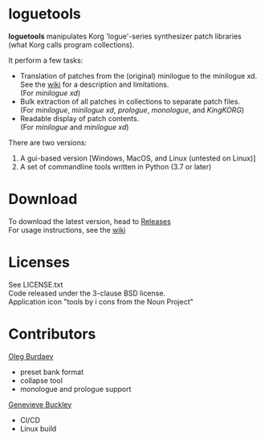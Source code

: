 # loguetools

**loguetools** manipulates Korg 'logue'-series synthesizer patch libraries (what Korg calls program collections).

It perform a few tasks:
* Translation of patches from the (original) minilogue to the minilogue xd. See the [wiki](https://github.com/gazzar/loguetools/wiki) for a description and limitations.  
(For *minilogue xd*)
* Bulk extraction of all patches in collections to separate patch files.  
(For *minilogue*, *minilogue xd*, *prologue*, *monologue*, and *KingKORG*)
* Readable display of patch contents.  
(For *minilogue* and *minilogue xd*)

There are two versions:
1. A gui-based version [Windows, MacOS, and Linux (untested on Linux)]
2. A set of commandline tools written in Python (3.7 or later)

# Download
To download the latest version, head to [Releases](https://github.com/gazzar/loguetools/releases/latest)  
For usage instructions, see the [wiki](https://github.com/gazzar/loguetools/wiki)

# Licenses
See LICENSE.txt  
Code released under the 3-clause BSD license.  
Application icon "tools by i cons from the Noun Project"

# Contributors
[Oleg Burdaev](https://github.com/dukesrg/)
* preset bank format
* collapse tool
* monologue and prologue support
  
[Genevieve Buckley](https://github.com/GenevieveBuckley)  
* CI/CD
* Linux build
